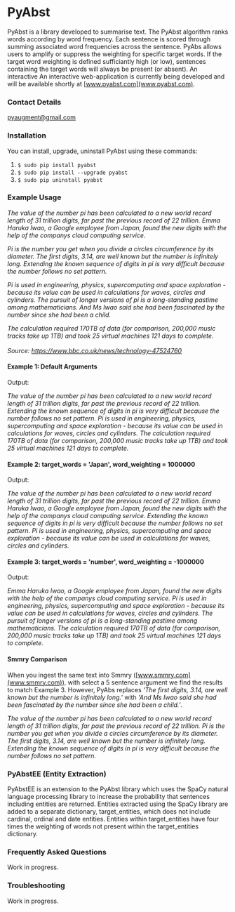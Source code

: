 # PyAbst


PyAbst is a library developed to summarise text. The PyAbst algorithm ranks words according by word frequency. Each sentence is scored through summing associated word frequencies across the sentence. PyAbs allows users to amplify or suppress the weighting for specific target words. If the target word weighting is defined sufficiantly high (or low), sentences containing the target words will always be present (or absent). An interactive An interactive web-application is currently being developed and will be available shortly at [www.pyabst.com](www.pyabst.com).
<br>

### Contact Details
[pyaugment@gmail.com](pyaugment@gmail.com)

### Installation
You can install, upgrade, uninstall PyAbst using these commands:

1. `$ sudo pip install pyabst`
2. `$ sudo pip install --upgrade pyabst`
3. `$ sudo pip uninstall pyabst`

### Example Usage
<i>The value of the number pi has been calculated to a new world record length of 31 trillion digits, far past the previous record of 22 trillion. Emma Haruka Iwao, a Google employee from Japan, found the new digits with the help of the companys cloud computing service.<br>

Pi is the number you get when you divide a circles circumference by its diameter. The first digits, 3.14, are well known but the number is infinitely long. Extending the known sequence of digits in pi is very difficult because the number follows no set pattern.<br>

Pi is used in engineering, physics, supercomputing and space exploration - because its value can be used in calculations for waves, circles and cylinders. The pursuit of longer versions of pi is a long-standing pastime among mathematicians. And Ms Iwao said she had been fascinated by the number since she had been a child.<br>

The calculation required 170TB of data (for comparison, 200,000 music tracks take up 1TB) and took 25 virtual machines 121 days to complete.</i><br>
<br>
<i>Source: https://www.bbc.co.uk/news/technology-47524760</i>

#### Example 1: Default Arguments
Output: <br>

<i>The value of the number pi has been calculated to a new world record length of 31 trillion digits, far past the previous record of 22 trillion. Extending the known sequence of digits in pi is very difficult because the number follows no set pattern. Pi is used in engineering, physics, supercomputing and space exploration - because its value can be used in calculations for waves, circles and cylinders. The calculation required 170TB of data (for comparison, 200,000 music tracks take up 1TB) and took 25 virtual machines 121 days to complete.</i><br>

#### Example 2: target_words = 'Japan', word_weighting = 1000000 
Output: <br>

<i>The value of the number pi has been calculated to a new world record length of 31 trillion digits, far past the previous record of 22 trillion. Emma Haruka Iwao, a Google employee from Japan, found the new digits with the help of the companys cloud computing service. Extending the known sequence of digits in pi is very difficult because the number follows no set pattern. Pi is used in engineering, physics, supercomputing and space exploration - because its value can be used in calculations for waves, circles and cylinders.</i><br>

#### Example 3: target_words = 'number', word_weighting = -1000000 
Output: <br>

<i>Emma Haruka Iwao, a Google employee from Japan, found the new digits with the help of the companys cloud computing service. Pi is used in engineering, physics, supercomputing and space exploration - because its value can be used in calculations for waves, circles and cylinders. The pursuit of longer versions of pi is a long-standing pastime among mathematicians. The calculation required 170TB of data (for comparison, 200,000 music tracks take up 1TB) and took 25 virtual machines 121 days to complete.</i><br>

#### Smmry Comparison
When you ingest the same text into Smmry ([www.smmry.com](www.smmry.com)). with select a 5 sentence argument we find the results to match Example 3. However, PyAbs replaces <i>'The first digits, 3.14, are well known but the number is infinitely long.'</i> with <i>'And Ms Iwao said she had been fascinated by the number since she had been a child.'</i>.<br>

<i>The value of the number pi has been calculated to a new world record length of 31 trillion digits, far past the previous record of 22 trillion. Pi is the number you get when you divide a circles circumference by its diameter. The first digits, 3.14, are well known but the number is infinitely long. Extending the known sequence of digits in pi is very difficult because the number follows no set pattern.</i><br>

### PyAbstEE (Entity Extraction) 
PyAbstEE is an extension to the PyAbst library which uses the SpaCy natural language processing library to increase the probability that sentences including entities are returned. Entities extracted using the SpaCy library are added to a separate dictionary, target_entities, which does not include cardinal, ordinal and date entities. Entities within target_entities have four times the weighting of words not present within the target_entities dictionary.

### Frequently Asked Questions
Work in progress.

### Troubleshooting
Work in progress.
